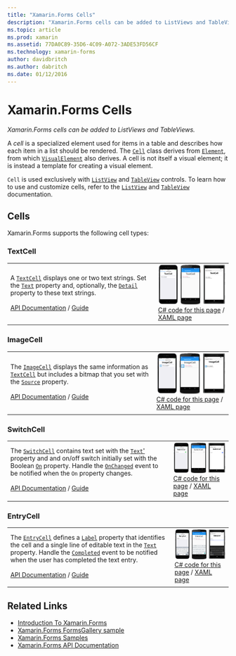 ```yaml
---
title: "Xamarin.Forms Cells"
description: "Xamarin.Forms cells can be added to ListViews and TableViews."
ms.topic: article
ms.prod: xamarin
ms.assetid: 77DA0C89-35D6-4C09-A072-3ADE53FD56CF
ms.technology: xamarin-forms
author: davidbritch
ms.author: dabritch
ms.date: 01/12/2016
---
```


# Xamarin.Forms Cells

_Xamarin.Forms cells can be added to ListViews and TableViews._

A *cell* is a specialized element used for items in a table and describes how each item in a list should be rendered. The [`Cell`](https://developer.xamarin.com/api/type/Xamarin.Forms.Cell/) class derives from [`Element`](https://developer.xamarin.com/api/type/Xamarin.Forms.Element/), from which [`VisualElement`](https://developer.xamarin.com/api/type/Xamarin.Forms.Element/) also derives. A cell is not itself a visual element; it is instead a template for creating a visual element. 

`Cell` is used exclusively with [`ListView`](views.md#listView) and [`TableView`](views.md#tableView) controls. To learn how to use and customize cells, refer to the [`ListView`](~/xamarin-forms/user-interface/listview/index.md) and [`TableView`](~/xamarin-forms/user-interface/tableview.md) documentation.

## Cells

Xamarin.Forms supports the following cell types:

<a name="textCell" />

### TextCell

|     |     |
| --- | --- |
| A [`TextCell`](https://developer.xamarin.com/api/type/Xamarin.Forms.TextCell) displays one or two text strings. Set the [`Text`](https://developer.xamarin.com/api/property/Xamarin.Forms.TextCell.Text/) property and, optionally, the [`Detail`](https://developer.xamarin.com/api/property/Xamarin.Forms.TextCell.Detail/) property to these text strings.<br /><br />[API Documentation](https://developer.xamarin.com/api/type/Xamarin.Forms.TextCell) / [Guide](~/xamarin-forms/user-interface/listview/customizing-cell-appearance.md#TextCell) | [![TextCell Example](cells-images/TextCell.png "TextCell Example")](cells-images/TextCell-Large.png#lightbox "TextCell Example")<br />[C# code for this page](https://github.com/xamarin/xamarin-forms-samples/blob/master/FormsGallery/FormsGallery/FormsGallery/CodeExamples/TextCellDemoPage.cs) / [XAML page](https://github.com/xamarin/xamarin-forms-samples/blob/master/FormsGallery/FormsGallery/FormsGallery/XamlExamples/TextCellDemoPage.xaml) |
|     |     |

### ImageCell

|     |     |
| --- | --- |
| The [`ImageCell`](https://developer.xamarin.com/api/type/Xamarin.Forms.ImageCell) displays the same information as [`TextCell`](#textCell) but includes a bitmap that you set with the [`Source`](https://developer.xamarin.com/api/property/Xamarin.Forms.Image.Source/) property.<br /><br />[API Documentation](https://developer.xamarin.com/api/type/Xamarin.Forms.ImageCell) / [Guide](~/xamarin-forms/user-interface/listview/customizing-cell-appearance.md#ImageCell) | [![ImageCell Example](cells-images/ImageCell.png "ImageCell Example")](cells-images/ImageCell-Large.png#lightbox "ImageCell Example")<br />[C# code for this page](https://github.com/xamarin/xamarin-forms-samples/blob/master/FormsGallery/FormsGallery/FormsGallery/CodeExamples/ImageCellDemoPage.cs) / [XAML page](https://github.com/xamarin/xamarin-forms-samples/blob/master/FormsGallery/FormsGallery/FormsGallery/XamlExamples/ImageCellDemoPage.xaml) |
|     |     |

### SwitchCell

|     |     |
| --- | --- |
| The [`SwitchCell`](https://developer.xamarin.com/api/type/Xamarin.Forms.SwitchCell) contains text set with the [`Text`'](https://developer.xamarin.com/api/property/Xamarin.Forms.SwitchCellText/) property and and on/off switch initially set with the Boolean [`On`](https://developer.xamarin.com/api/property/Xamarin.Forms.SwitchCell.On/) property. Handle the [`OnChanged`](https://developer.xamarin.com/api/event/Xamarin.Forms.SwitchCell.OnChanged/) event to be notified when the `On` property changes.<br /><br />[API Documentation](https://developer.xamarin.com/api/type/Xamarin.Forms.SwitchCell) / [Guide](~/xamarin-forms/user-interface/tableview.md#switchcell) | [![SwitchCell Example](cells-images/SwitchCell.png "SwitchCell Example")](cells-images/SwitchCell-Large.png#lightbox "SwitchCell Example")<br />[C# code for this page](https://github.com/xamarin/xamarin-forms-samples/blob/master/FormsGallery/FormsGallery/FormsGallery/CodeExamples/SwitchCellDemoPage.cs) / [XAML page](https://github.com/xamarin/xamarin-forms-samples/blob/master/FormsGallery/FormsGallery/FormsGallery/XamlExamples/SwitchCellDemoPage.xaml) |
|     |     |

### EntryCell

|     |     |
| --- | --- |
| The [`EntryCell`](https://developer.xamarin.com/api/type/Xamarin.Forms.EntryCell) defines a [`Label`](https://developer.xamarin.com/api/property/Xamarin.Forms.EntryCell.Label/) property that identifies the cell and a single line of editable text in the [`Text`](https://developer.xamarin.com/api/property/Xamarin.Forms.EntryCell.Text/) property. Handle the [`Completed`](https://developer.xamarin.com/api/event/Xamarin.Forms.EntryCell.Completed/) event to be notified when the user has completed the text entry.<br /><br />[API Documentation](https://developer.xamarin.com/api/type/Xamarin.Forms.EntryCell) / [Guide](~/xamarin-forms/user-interface/tableview.md#entrycell) | [![EntryCell Example](cells-images/EntryCell.png "EntryCell Example")](cells-images/EntryCell-Large.png#lightbox "EntryCell Example")<br />[C# code for this page](https://github.com/xamarin/xamarin-forms-samples/blob/master/FormsGallery/FormsGallery/FormsGallery/CodeExamples/EntryCellDemoPage.cs) / [XAML page](https://github.com/xamarin/xamarin-forms-samples/blob/master/FormsGallery/FormsGallery/FormsGallery/XamlExamples/EntryCellDemoPage.xaml) |
|     |     |


## Related Links

- [Introduction To Xamarin.Forms](~/xamarin-forms/get-started/introduction-to-xamarin-forms.md)
- [Xamarin.Forms FormsGallery sample](https://developer.xamarin.com/samples/xamarin-forms/FormsGallery/)
- [Xamarin.Forms Samples](https://developer.xamarin.com/samples/xamarin-forms/all/)
- [Xamarin.Forms API Documentation](https://developer.xamarin.com/api/root/Xamarin.Forms/)
